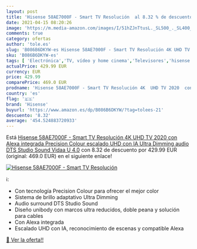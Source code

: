 ```yaml
---
layout: post
title: 'Hisense 58AE7000F - Smart TV Resolución  al 8.32 % de descuento'
date: 2021-04-15 08:20:26
image: 'https://m.media-amazon.com/images/I/51hZJnTtusL._SL500_._SL400_.jpg'
comments: true
category: ofertas
author: 'tole.es'
slug: 'B086B6DKYW-es Hisense 58AE7000F - Smart TV Resolución 4K UHD TV 2020 con...'
sku: 'B086B6DKYW-es'
tags: [ 'Electrónica','TV, vídeo y home cinema','Televisores','hisense','smart','tv', ]
actualPrice: 429.99 EUR
currency: EUR
price: 429.99
comparePrice: 469.0 EUR
prodname: 'Hisense 58AE7000F - Smart TV Resolución 4K  UHD TV 2020  con Alexa integrada  Precision Colour  escalado UHD con IA  Ultra Dimming  audio DTS Studio Sound  Vidaa U 4.0'
country: 'es'
flag: '🇪🇸'
brand: 'Hisense'
buyurl: 'https://www.amazon.es/dp/B086B6DKYW/?tag=tolees-21'
descuento: '8.32'
average: '454.524883720933'
---
```


Está [Hisense 58AE7000F - Smart TV Resolución 4K  UHD TV 2020  con Alexa integrada  Precision Colour  escalado UHD con IA  Ultra Dimming  audio DTS Studio Sound  Vidaa U 4.0](https://www.amazon.es/dp/B086B6DKYW/?tag=tolees-21) con 8.32 de descuento por 429.99 EUR (original: 469.0 EUR) en el siguiente enlace!

[![Hisense 58AE7000F - Smart TV Resolución ](https://m.media-amazon.com/images/I/51hZJnTtusL._SL500_._SL400_.jpg)](https://www.amazon.es/dp/B086B6DKYW/?tag=tolees-21)

ℹ️:

- Con tecnología Precision Colour para ofrecer el mejor color
- Sistema de brillo adaptativo Ultra Dimming
- Audio surround DTS Studio Sound
- Diseño unibody con marcos ultra reducidos, doble peana y solución para cables
- Con Alexa integrada
- Escalado UHD con IA, reconocimiento de escenas y compatible Alexa

[🛒 Ver la oferta!!](https://www.amazon.es/dp/B086B6DKYW/?tag=tolees-21)
